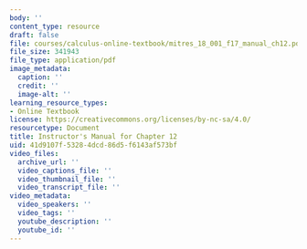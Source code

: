 ```yaml
---
body: ''
content_type: resource
draft: false
file: courses/calculus-online-textbook/mitres_18_001_f17_manual_ch12.pdf
file_size: 341943
file_type: application/pdf
image_metadata:
  caption: ''
  credit: ''
  image-alt: ''
learning_resource_types:
- Online Textbook
license: https://creativecommons.org/licenses/by-nc-sa/4.0/
resourcetype: Document
title: Instructor's Manual for Chapter 12
uid: 41d9107f-5328-4dcd-86d5-f6143af573bf
video_files:
  archive_url: ''
  video_captions_file: ''
  video_thumbnail_file: ''
  video_transcript_file: ''
video_metadata:
  video_speakers: ''
  video_tags: ''
  youtube_description: ''
  youtube_id: ''
---
```

